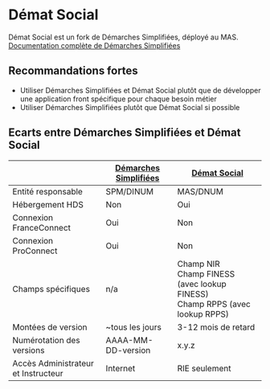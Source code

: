 # Démat Social
Démat Social est un fork de Démarches Simplifiées, déployé au MAS.
[Documentation complète de Démarches Simplifiées](https://doc.demarches-simplifiees.fr/)

## Recommandations fortes
- Utiliser Démarches Simplifiées et Démat Social plutôt que de développer une application front spécifique pour chaque besoin métier
- Utiliser Démarches Simplifiées plutôt que Démat Social si possible

## Ecarts entre Démarches Simplifiées et Démat Social
||[Démarches Simplifiées](https://www.demarches-simplifiees.fr/)|[Démat Social](https://demat.social.gouv.fr/)|
|---|---|---|
|Entité responsable|SPM/DINUM|MAS/DNUM|
|Hébergement HDS|Non|Oui|
|Connexion FranceConnect|Oui|Non|
|Connexion ProConnect|Oui|Non|
|Champs spécifiques|n/a|Champ NIR</br>Champ FINESS (avec lookup FINESS)</br>Champ RPPS (avec lookup RPPS)|
|Montées de version|~tous les jours|3-12 mois de retard| 
|Numérotation des versions|AAAA-MM-DD-version|x.y.z|
|Accès Administrateur et Instructeur|Internet|RIE seulement|